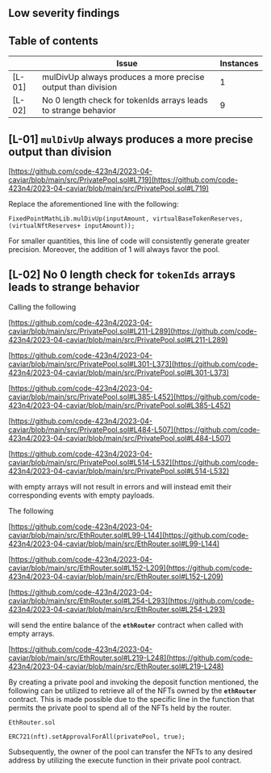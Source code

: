 ## Low severity findings

## Table of contents

|  | Issue | Instances |
| --- | --- | --- |
| [L-01] | mulDivUp always produces a more precise output than division | 1 |
| [L-02] | No 0 length check for tokenIds arrays leads to strange behavior | 9 |

## [L-01] **`mulDivUp`** always produces a more precise output than division

[https://github.com/code-423n4/2023-04-caviar/blob/main/src/PrivatePool.sol#L719](https://github.com/code-423n4/2023-04-caviar/blob/main/src/PrivatePool.sol#L719)

Replace the aforementioned line with the following:

```solidity
FixedPointMathLib.mulDivUp(inputAmount, virtualBaseTokenReserves, (virtualNftReserves+ inputAmount));
```

For smaller quantities, this line of code will consistently generate greater precision. Moreover, the addition of 1 will always favor the pool.


## [L-02] No 0 length check for **`tokenIds`** arrays leads to strange behavior

Calling the following

[https://github.com/code-423n4/2023-04-caviar/blob/main/src/PrivatePool.sol#L211-L289](https://github.com/code-423n4/2023-04-caviar/blob/main/src/PrivatePool.sol#L211-L289)

[https://github.com/code-423n4/2023-04-caviar/blob/main/src/PrivatePool.sol#L301-L373](https://github.com/code-423n4/2023-04-caviar/blob/main/src/PrivatePool.sol#L301-L373)

[https://github.com/code-423n4/2023-04-caviar/blob/main/src/PrivatePool.sol#L385-L452](https://github.com/code-423n4/2023-04-caviar/blob/main/src/PrivatePool.sol#L385-L452)

[https://github.com/code-423n4/2023-04-caviar/blob/main/src/PrivatePool.sol#L484-L507](https://github.com/code-423n4/2023-04-caviar/blob/main/src/PrivatePool.sol#L484-L507)

[https://github.com/code-423n4/2023-04-caviar/blob/main/src/PrivatePool.sol#L514-L532](https://github.com/code-423n4/2023-04-caviar/blob/main/src/PrivatePool.sol#L514-L532)

with empty arrays will not result in errors and will instead emit their corresponding events with empty payloads.


The following

[https://github.com/code-423n4/2023-04-caviar/blob/main/src/EthRouter.sol#L99-L144](https://github.com/code-423n4/2023-04-caviar/blob/main/src/EthRouter.sol#L99-L144)

[https://github.com/code-423n4/2023-04-caviar/blob/main/src/EthRouter.sol#L152-L209](https://github.com/code-423n4/2023-04-caviar/blob/main/src/EthRouter.sol#L152-L209)

[https://github.com/code-423n4/2023-04-caviar/blob/main/src/EthRouter.sol#L254-L293](https://github.com/code-423n4/2023-04-caviar/blob/main/src/EthRouter.sol#L254-L293)

will send the entire balance of the **`ethRouter`** contract when called with empty arrays.

[https://github.com/code-423n4/2023-04-caviar/blob/main/src/EthRouter.sol#L219-L248](https://github.com/code-423n4/2023-04-caviar/blob/main/src/EthRouter.sol#L219-L248)

By creating a private pool and invoking the deposit function mentioned, the following can be utilized to retrieve all of the NFTs owned by the **`ethRouter`** contract. This is made possible due to the specific line in the function that permits the private pool to spend all of the NFTs held by the router.

```solidity
EthRouter.sol

ERC721(nft).setApprovalForAll(privatePool, true);
```

Subsequently, the owner of the pool can transfer the NFTs to any desired address by utilizing the execute function in their private pool contract.